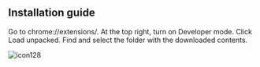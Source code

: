 **Installation guide**
-----------------------
Go to chrome://extensions/.
At the top right, turn on Developer mode.
Click Load unpacked.
Find and select the folder with the downloaded contents.



![icon128](https://github.com/user-attachments/assets/1e6aad22-a6e9-46d6-9fca-4452db3a0f1b)
